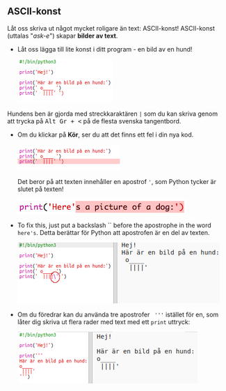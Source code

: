 ## ASCII-konst

Låt oss skriva ut något mycket roligare än text: ASCII-konst! ASCII-konst (uttalas "*ask-e*") skapar **bilder av text**.

+ Låt oss lägga till lite konst i ditt program - en bild av en hund!
    
    ![skärmdump](images/me-dog.png)

Hundens ben är gjorda med streckkaraktären `|` som du kan skriva genom att trycka på <kbd>Alt Gr + <</kbd> på de flesta svenska tangentbord.

+ Om du klickar på **Kör**, ser du att det finns ett fel i din nya kod.
    
    ![skärmdump](images/me-dog-bug.png)
    
    Det beror på att texten innehåller en apostrof `'`, som Python tycker är slutet på texten!
    
    ![skärmdump](images/me-dog-quote.png)

+ To fix this, just put a backslash `` before the apostrophe in the word `here's`. Detta berättar för Python att apostrofen är en del av texten.
    
    ![skärmdump](images/me-dog-bug-fix.png)

+ Om du föredrar kan du använda tre apostrofer ` '''` istället för en, som låter dig skriva ut flera rader med text med ett `print` uttryck:
    
    ![skärmdump](images/me-dog-triple-quote.png)